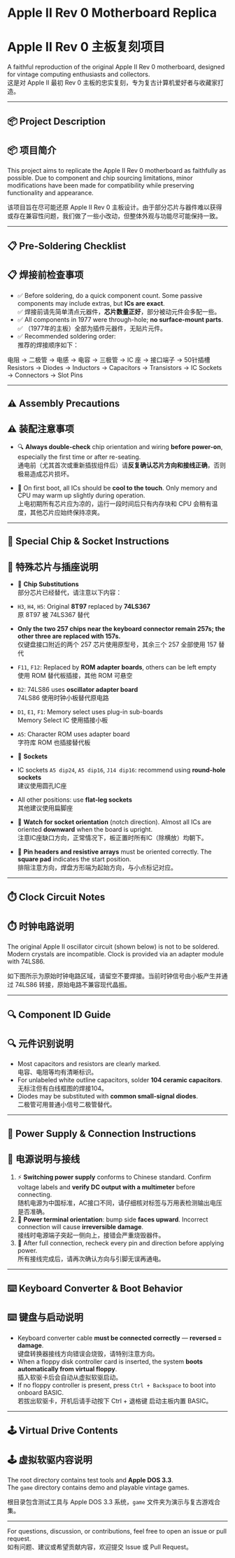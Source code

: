 # Apple II Rev 0 Motherboard Replica  
# Apple II Rev 0 主板复刻项目

A faithful reproduction of the original Apple II Rev 0 motherboard, designed for vintage computing enthusiasts and collectors.  
这是对 Apple II 最初 Rev 0 主板的忠实复刻，专为复古计算机爱好者与收藏家打造。

---

## 📦 Project Description  
## 📦 项目简介

This project aims to replicate the Apple II Rev 0 motherboard as faithfully as possible. Due to component and chip sourcing limitations, minor modifications have been made for compatibility while preserving functionality and appearance.  

该项目旨在尽可能还原 Apple II Rev 0 主板设计。由于部分芯片与器件难以获得或存在兼容性问题，我们做了一些小改动，但整体外观与功能尽可能保持一致。

---

## 📋 Pre-Soldering Checklist  
## 📋 焊接前检查事项

- ✅ Before soldering, do a quick component count. Some passive components may include extras, but **ICs are exact**.  
  ✅ 焊接前请先简单清点元器件，**芯片数量正好**，部分被动元件会多配一些。
- ✅ All components in 1977 were through-hole; **no surface-mount parts**.  
  ✅ （1977年的主板）全部为插件元器件，无贴片元件。
- ✅ Recommended soldering order:  
  推荐的焊接顺序如下：

电阻 → 二极管 → 电感 → 电容 → 三极管 → IC 座 → 接口端子 → 50针插槽
Resistors → Diodes → Inductors → Capacitors → Transistors → IC Sockets → Connectors → Slot Pins


---

## ⚠️ Assembly Precautions  
## ⚠️ 装配注意事项

- 🔍 **Always double-check** chip orientation and wiring **before power-on**, especially the first time or after re-seating.  
通电前（尤其首次或重新插拔组件后）请**反复确认芯片方向和接线正确**，否则极易造成芯片损坏。

- 🧊 On first boot, all ICs should be **cool to the touch**. Only memory and CPU may warm up slightly during operation.  
上电初期所有芯片应为凉的，运行一段时间后只有内存块和 CPU 会稍有温度，其他芯片应始终保持凉爽。

---

## 🧩 Special Chip & Socket Instructions  
## 🧩 特殊芯片与插座说明

- 🔄 **Chip Substitutions**  
部分芯片已经替代，请注意以下内容：
- `H3`, `H4`, `H5`: Original **8T97** replaced by **74LS367**  
  原 8T97 被 74LS367 替代
- **Only the two 257 chips near the keyboard connector remain 257s; the other three are replaced with 157s.**  
  仅键盘接口附近的两个 257 芯片使用原型号，其余三个 257 全部使用 157 替代
- `F11`, `F12`: Replaced by **ROM adapter boards**, others can be left empty  
  使用 ROM 替代板插接，其他 ROM 可悬空
- `B2`: 74LS86 uses **oscillator adapter board**  
  74LS86 使用时钟小板替代原电路
- `D1`, `E1`, `F1`: Memory select uses plug-in sub-boards  
  Memory Select IC 使用插接小板
- `A5`: Character ROM uses adapter board  
  字符库 ROM 也插接替代板

- 🔄 **Sockets**  
- IC sockets `A5 dip24`, `A5 dip16`, `J14 dip16`: recommend using **round-hole sockets**  
  建议使用圆孔IC座
- All other positions: use **flat-leg sockets**  
  其他建议使用扁脚座

- 📎 **Watch for socket orientation** (notch direction). Almost all ICs are oriented **downward** when the board is upright.  
注意IC座缺口方向，正常情况下，板正置时所有IC（除横放）均朝下。

- 🔌 **Pin headers and resistive arrays** must be oriented correctly. The **square pad** indicates the start position.  
排阻注意方向，焊盘方形端为起始方向，与小点标记对应。

---

## ⏱️ Clock Circuit Notes  
## ⏱️ 时钟电路说明

The original Apple II oscillator circuit (shown below) is not to be soldered. Modern crystals are incompatible. Clock is provided via an adapter module with 74LS86.

如下图所示为原始时钟电路区域，请留空不要焊接。当前时钟信号由小板产生并通过 74LS86 转接，原始电路不兼容现代晶振。

---

## 🔍 Component ID Guide  
## 🔍 元件识别说明

- Most capacitors and resistors are clearly marked.  
电容、电阻等均有清晰标识。
- For unlabeled white outline capacitors, solder **104 ceramic capacitors**.  
无标注但有白线框图的焊接104。
- Diodes may be substituted with **common small-signal diodes**.  
二极管可用普通小信号二极管替代。

---

## 🔌 Power Supply & Connection Instructions  
## 🔌 电源说明与接线

1. ⚡ **Switching power supply** conforms to Chinese standard. Confirm voltage labels and **verify DC output with a multimeter** before connecting.  
 随机电源为中国标准，AC接口不同，请仔细核对标签与万用表检测输出电压是否准确。
2. 📏 **Power terminal orientation**: bump side **faces upward**. Incorrect connection will cause **irreversible damage**.  
 接线时电源端子突起一侧向上，接错会严重烧毁器件。
3. 🧯 After full connection, recheck every pin and direction before applying power.  
 所有接线完成后，请再次确认方向与引脚无误再通电。

---

## ⌨️ Keyboard Converter & Boot Behavior  
## ⌨️ 键盘与启动说明

- Keyboard converter cable **must be connected correctly** — **reversed = damage**.  
键盘转换器接线方向错误会烧毁，请特别注意方向。
- When a floppy disk controller card is inserted, the system **boots automatically from virtual floppy**.  
插入软驱卡后会自动从虚拟软驱启动。
- If no floppy controller is present, press `Ctrl + Backspace` to boot into onboard BASIC.  
若拔出软驱卡，开机后请手动按下 Ctrl + 退格键 启动主板内置 BASIC。

---

## 🕹️ Virtual Drive Contents  
## 🕹️ 虚拟软驱内容说明

The root directory contains test tools and **Apple DOS 3.3**.  
The `game` directory contains demo and playable vintage games.

根目录包含测试工具与 Apple DOS 3.3 系统，`game` 文件夹为演示与复古游戏合集。

---

For questions, discussion, or contributions, feel free to open an issue or pull request.  
如有问题、建议或希望贡献内容，欢迎提交 Issue 或 Pull Request。
